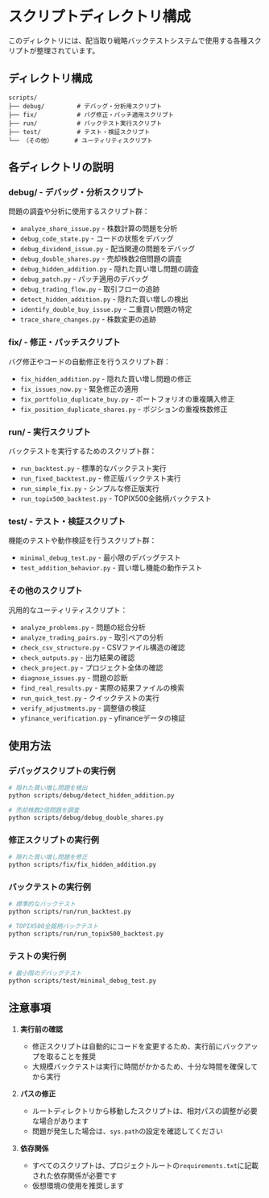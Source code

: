 # スクリプトディレクトリ構成

このディレクトリには、配当取り戦略バックテストシステムで使用する各種スクリプトが整理されています。

## ディレクトリ構成

```
scripts/
├── debug/         # デバッグ・分析用スクリプト
├── fix/           # バグ修正・パッチ適用スクリプト
├── run/           # バックテスト実行スクリプト
├── test/          # テスト・検証スクリプト
└── （その他）      # ユーティリティスクリプト
```

## 各ディレクトリの説明

### debug/ - デバッグ・分析スクリプト

問題の調査や分析に使用するスクリプト群：

- `analyze_share_issue.py` - 株数計算の問題を分析
- `debug_code_state.py` - コードの状態をデバッグ
- `debug_dividend_issue.py` - 配当関連の問題をデバッグ
- `debug_double_shares.py` - 売却株数2倍問題の調査
- `debug_hidden_addition.py` - 隠れた買い増し問題の調査
- `debug_patch.py` - パッチ適用のデバッグ
- `debug_trading_flow.py` - 取引フローの追跡
- `detect_hidden_addition.py` - 隠れた買い増しの検出
- `identify_double_buy_issue.py` - 二重買い問題の特定
- `trace_share_changes.py` - 株数変更の追跡

### fix/ - 修正・パッチスクリプト

バグ修正やコードの自動修正を行うスクリプト群：

- `fix_hidden_addition.py` - 隠れた買い増し問題の修正
- `fix_issues_now.py` - 緊急修正の適用
- `fix_portfolio_duplicate_buy.py` - ポートフォリオの重複購入修正
- `fix_position_duplicate_shares.py` - ポジションの重複株数修正

### run/ - 実行スクリプト

バックテストを実行するためのスクリプト群：

- `run_backtest.py` - 標準的なバックテスト実行
- `run_fixed_backtest.py` - 修正版バックテスト実行
- `run_simple_fix.py` - シンプルな修正版実行
- `run_topix500_backtest.py` - TOPIX500全銘柄バックテスト

### test/ - テスト・検証スクリプト

機能のテストや動作検証を行うスクリプト群：

- `minimal_debug_test.py` - 最小限のデバッグテスト
- `test_addition_behavior.py` - 買い増し機能の動作テスト

### その他のスクリプト

汎用的なユーティリティスクリプト：

- `analyze_problems.py` - 問題の総合分析
- `analyze_trading_pairs.py` - 取引ペアの分析
- `check_csv_structure.py` - CSVファイル構造の確認
- `check_outputs.py` - 出力結果の確認
- `check_project.py` - プロジェクト全体の確認
- `diagnose_issues.py` - 問題の診断
- `find_real_results.py` - 実際の結果ファイルの検索
- `run_quick_test.py` - クイックテストの実行
- `verify_adjustments.py` - 調整値の検証
- `yfinance_verification.py` - yfinanceデータの検証

## 使用方法

### デバッグスクリプトの実行例

```bash
# 隠れた買い増し問題を検出
python scripts/debug/detect_hidden_addition.py

# 売却株数2倍問題を調査
python scripts/debug/debug_double_shares.py
```

### 修正スクリプトの実行例

```bash
# 隠れた買い増し問題を修正
python scripts/fix/fix_hidden_addition.py
```

### バックテストの実行例

```bash
# 標準的なバックテスト
python scripts/run/run_backtest.py

# TOPIX500全銘柄バックテスト
python scripts/run/run_topix500_backtest.py
```

### テストの実行例

```bash
# 最小限のデバッグテスト
python scripts/test/minimal_debug_test.py
```

## 注意事項

1. **実行前の確認**
   - 修正スクリプトは自動的にコードを変更するため、実行前にバックアップを取ることを推奨
   - 大規模バックテストは実行に時間がかかるため、十分な時間を確保してから実行

2. **パスの修正**
   - ルートディレクトリから移動したスクリプトは、相対パスの調整が必要な場合があります
   - 問題が発生した場合は、`sys.path`の設定を確認してください

3. **依存関係**
   - すべてのスクリプトは、プロジェクトルートの`requirements.txt`に記載された依存関係が必要です
   - 仮想環境の使用を推奨します
